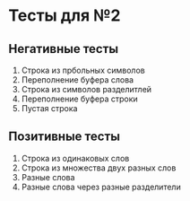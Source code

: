 # Тесты для №2

## Негативные тесты
 1. Строка из прбольных символов
 2. Переполнение буфера слова
 3. Строка из символов разделитлей
 4. Переполнение буфера строки
 5. Пустая строка

## Позитивные тесты
 1. Строка из одинаковых слов
 2. Строка из множества двух разных слов
 3. Разные слова
 4. Разные слова через разные разделители
 